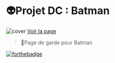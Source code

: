 # 👽️Projet DC : Batman
![cover](https://i.imgur.com/hgknLEP.jpg)
[Voir la page](https://yacinebaba.github.io/projetbatman/)

>📄Page de garde pour Batman

[![forthebadge](https://forthebadge.com/images/badges/validated-html5.svg)](https://forthebadge.com)